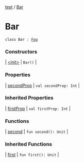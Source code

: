 [test](../index.md) / [Bar](./index.md)

# Bar

`class Bar : `[`Foo`](../-foo/index.md)

### Constructors

| [&lt;init&gt;](-init-.md) | `Bar()` |

### Properties

| [secondProp](second-prop.md) | `val secondProp: Int` |

### Inherited Properties

| [firstProp](../-foo/first-prop.md) | `val firstProp: Int` |

### Functions

| [second](second.md) | `fun second(): Unit` |

### Inherited Functions

| [first](../-foo/first.md) | `fun first(): Unit` |


